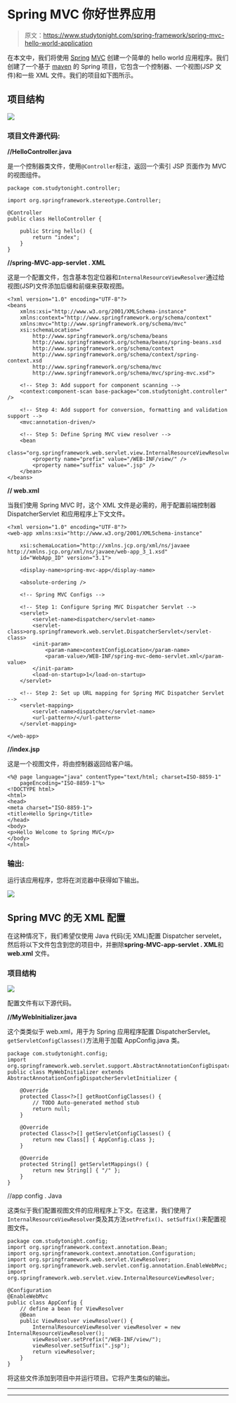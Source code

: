 # Spring MVC 你好世界应用

> 原文：<https://www.studytonight.com/spring-framework/spring-mvc-hello-world-application>

在本文中，我们将使用 [Spring](https://www.studytonight.com/tutorials/preview?subject=spring-framework&url=spring-introduction) [MVC](https://www.studytonight.com/tutorials/preview?subject=spring-framework&url=spring-mvc-introduction) 创建一个简单的 hello world 应用程序。我们创建了一个基于 [maven](https://www.studytonight.com/tutorials/preview?subject=spring-framework&url=spring-maven-project) 的 Spring 项目，它包含一个控制器、一个视图(JSP 文件)和一些 XML 文件。我们的项目如下图所示。

## 项目结构

![](../Images/608fade8cc8bb9417fdc567e4d014dca.png)

### 项目文件源代码:

**//HelloController.java**

是一个控制器类文件，使用`@Controller`标注，返回一个索引 JSP 页面作为 MVC 的视图组件。

```
package com.studytonight.controller;

import org.springframework.stereotype.Controller;

@Controller
public class HelloController {

	public String hello() {
		return "index";
	}
} 
```

**//spring-MVC-app-servlet . XML**

这是一个配置文件，包含基本包定位器和`InternalResourceViewResolver`通过给视图(JSP)文件添加后缀和前缀来获取视图。

```
<?xml version="1.0" encoding="UTF-8"?>
<beans 
	xmlns:xsi="http://www.w3.org/2001/XMLSchema-instance" 
	xmlns:context="http://www.springframework.org/schema/context"
	xmlns:mvc="http://www.springframework.org/schema/mvc"
	xsi:schemaLocation="
		http://www.springframework.org/schema/beans
    	http://www.springframework.org/schema/beans/spring-beans.xsd
    	http://www.springframework.org/schema/context
    	http://www.springframework.org/schema/context/spring-context.xsd
    	http://www.springframework.org/schema/mvc
        http://www.springframework.org/schema/mvc/spring-mvc.xsd">

	<!-- Step 3: Add support for component scanning -->
	<context:component-scan base-package="com.studytonight.controller" />

	<!-- Step 4: Add support for conversion, formatting and validation support -->
	<mvc:annotation-driven/>

	<!-- Step 5: Define Spring MVC view resolver -->
	<bean
		class="org.springframework.web.servlet.view.InternalResourceViewResolver">
		<property name="prefix" value="/WEB-INF/view/" />
		<property name="suffix" value=".jsp" />
	</bean>
</beans> 
```

**// web.xml**

当我们使用 Spring MVC 时，这个 XML 文件是必需的，用于配置前端控制器 DispatcherServlet 和应用程序上下文文件。

```
<?xml version="1.0" encoding="UTF-8"?>
<web-app xmlns:xsi="http://www.w3.org/2001/XMLSchema-instance"

	xsi:schemaLocation="http://xmlns.jcp.org/xml/ns/javaee http://xmlns.jcp.org/xml/ns/javaee/web-app_3_1.xsd"
	id="WebApp_ID" version="3.1">

	<display-name>spring-mvc-app</display-name>

	<absolute-ordering />

	<!-- Spring MVC Configs -->

	<!-- Step 1: Configure Spring MVC Dispatcher Servlet -->
	<servlet>
		<servlet-name>dispatcher</servlet-name>
		<servlet-class>org.springframework.web.servlet.DispatcherServlet</servlet-class>
		<init-param>
			<param-name>contextConfigLocation</param-name>
			<param-value>/WEB-INF/spring-mvc-demo-servlet.xml</param-value>
		</init-param>
		<load-on-startup>1</load-on-startup>
	</servlet>

	<!-- Step 2: Set up URL mapping for Spring MVC Dispatcher Servlet -->
	<servlet-mapping>
		<servlet-name>dispatcher</servlet-name>
		<url-pattern>/</url-pattern>
	</servlet-mapping>

</web-app>
```

**//index.jsp**

这是一个视图文件，将由控制器返回给客户端。

```
<%@ page language="java" contentType="text/html; charset=ISO-8859-1"
    pageEncoding="ISO-8859-1"%>
<!DOCTYPE html>
<html>
<head>
<meta charset="ISO-8859-1">
<title>Hello Spring</title>
</head>
<body>
<p>Hello Welcome to Spring MVC</p>
</body>
</html>
```

### 输出:

运行该应用程序，您将在浏览器中获得如下输出。

![](../Images/499fcd89a81cd2a3b6e03af7633f1924.png)

## Spring MVC 的无 XML 配置

在这种情况下，我们希望仅使用 Java 代码(无 XML)配置 Dispatcher servelet，然后将以下文件包含到您的项目中，并删除**spring-MVC-app-servlet . XML**和 **web.xml** 文件。

### 项目结构

![](../Images/ca2c810ad113d8552a788d7fc36f6176.png)

配置文件有以下源代码。

**//MyWebInitializer.java**

这个类类似于 web.xml，用于为 Spring 应用程序配置 DispatcherServlet。`getServletConfigClasses()`方法用于加载 AppConfig.java 类。

```
package com.studytonight.config;
import org.springframework.web.servlet.support.AbstractAnnotationConfigDispatcherServletInitializer;
public class MyWebInitializer extends AbstractAnnotationConfigDispatcherServletInitializer {

	@Override
	protected Class<?>[] getRootConfigClasses() {
		// TODO Auto-generated method stub
		return null;
	}

	@Override
	protected Class<?>[] getServletConfigClasses() {
		return new Class[] { AppConfig.class };
	}

	@Override
	protected String[] getServletMappings() {
		return new String[] { "/" };
	}
}
```

//app config . Java

这类似于我们配置视图文件的应用程序上下文。在这里，我们使用了`InternalResourceViewResolver`类及其方法`setPrefix()`、`setSuffix()`来配置视图文件。

```
package com.studytonight.config;
import org.springframework.context.annotation.Bean;
import org.springframework.context.annotation.Configuration;
import org.springframework.web.servlet.ViewResolver;
import org.springframework.web.servlet.config.annotation.EnableWebMvc;
import org.springframework.web.servlet.view.InternalResourceViewResolver;

@Configuration
@EnableWebMvc
public class AppConfig {
	// define a bean for ViewResolver
	@Bean
	public ViewResolver viewResolver() {
		InternalResourceViewResolver viewResolver = new InternalResourceViewResolver();
		viewResolver.setPrefix("/WEB-INF/view/");
		viewResolver.setSuffix(".jsp");
		return viewResolver;
	}
}
```

将这些文件添加到项目中并运行项目。它将产生类似的输出。

* * *

* * *